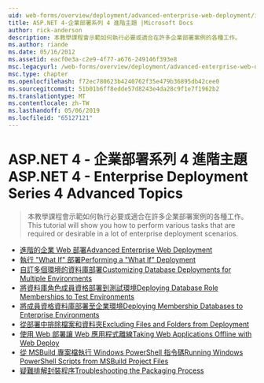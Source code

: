 ```yaml
---
uid: web-forms/overview/deployment/advanced-enterprise-web-deployment/index
title: ASP.NET 4-企業部署系列 4 進階主題 |Microsoft Docs
author: rick-anderson
description: 本教學課程會示範如何執行必要或適合在許多企業部署案例的各種工作。
ms.author: riande
ms.date: 05/16/2012
ms.assetid: eacf0e3a-c2e9-4f77-a676-249146f393e8
msc.legacyurl: /web-forms/overview/deployment/advanced-enterprise-web-deployment
msc.type: chapter
ms.openlocfilehash: f72ec780623b4240762f35e479b36895db42cee0
ms.sourcegitcommit: 51b01b6ff8edde57d8243e4da28c9f1e7f1962b2
ms.translationtype: MT
ms.contentlocale: zh-TW
ms.lasthandoff: 05/06/2019
ms.locfileid: "65127121"
---
```

# <a name="aspnet-4---enterprise-deployment-series-4-advanced-topics"></a><span data-ttu-id="81f15-103">ASP.NET 4 - 企業部署系列 4 進階主題</span><span class="sxs-lookup"><span data-stu-id="81f15-103">ASP.NET 4 - Enterprise Deployment Series 4 Advanced Topics</span></span>

> <span data-ttu-id="81f15-104">本教學課程會示範如何執行必要或適合在許多企業部署案例的各種工作。</span><span class="sxs-lookup"><span data-stu-id="81f15-104">This tutorial will show you how to perform various tasks that are required or desirable in a lot of enterprise deployment scenarios.</span></span>

- [<span data-ttu-id="81f15-105">進階的企業 Web 部署</span><span class="sxs-lookup"><span data-stu-id="81f15-105">Advanced Enterprise Web Deployment</span></span>](advanced-enterprise-web-deployment.md)
- [<span data-ttu-id="81f15-106">執行 "What If" 部署</span><span class="sxs-lookup"><span data-stu-id="81f15-106">Performing a "What If" Deployment</span></span>](performing-a-what-if-deployment.md)
- [<span data-ttu-id="81f15-107">自訂多個環境的資料庫部署</span><span class="sxs-lookup"><span data-stu-id="81f15-107">Customizing Database Deployments for Multiple Environments</span></span>](customizing-database-deployments-for-multiple-environments.md)
- [<span data-ttu-id="81f15-108">將資料庫角色成員資格部署到測試環境</span><span class="sxs-lookup"><span data-stu-id="81f15-108">Deploying Database Role Memberships to Test Environments</span></span>](deploying-database-role-memberships-to-test-environments.md)
- [<span data-ttu-id="81f15-109">將成員資格資料庫部署至企業環境</span><span class="sxs-lookup"><span data-stu-id="81f15-109">Deploying Membership Databases to Enterprise Environments</span></span>](deploying-membership-databases-to-enterprise-environments.md)
- [<span data-ttu-id="81f15-110">從部署中排除檔案和資料夾</span><span class="sxs-lookup"><span data-stu-id="81f15-110">Excluding Files and Folders from Deployment</span></span>](excluding-files-and-folders-from-deployment.md)
- [<span data-ttu-id="81f15-111">使用 Web 部署讓 Web 應用程式離線</span><span class="sxs-lookup"><span data-stu-id="81f15-111">Taking Web Applications Offline with Web Deploy</span></span>](taking-web-applications-offline-with-web-deploy.md)
- [<span data-ttu-id="81f15-112">從 MSBuild 專案檔執行 Windows PowerShell 指令碼</span><span class="sxs-lookup"><span data-stu-id="81f15-112">Running Windows PowerShell Scripts from MSBuild Project Files</span></span>](running-windows-powershell-scripts-from-msbuild-project-files.md)
- [<span data-ttu-id="81f15-113">疑難排解封裝程序</span><span class="sxs-lookup"><span data-stu-id="81f15-113">Troubleshooting the Packaging Process</span></span>](troubleshooting-the-packaging-process.md)
